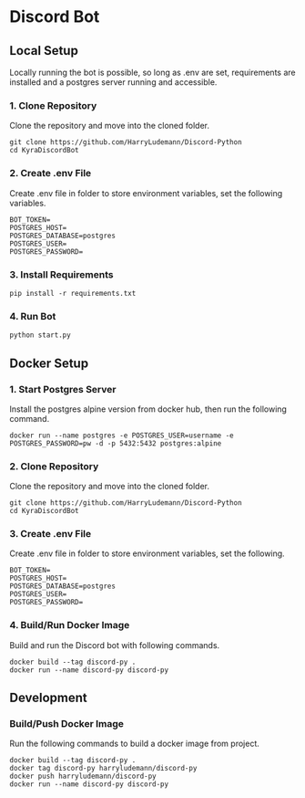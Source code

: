 # Discord Bot

## Local Setup
Locally running the bot is possible, so long as .env are set, requirements are installed and a postgres server running and accessible.
### 1. Clone Repository
Clone the repository and move into the cloned folder.
```
git clone https://github.com/HarryLudemann/Discord-Python
cd KyraDiscordBot
```
### 2. Create .env File
Create .env file in folder to store environment variables, set the following variables.
```
BOT_TOKEN=
POSTGRES_HOST=
POSTGRES_DATABASE=postgres
POSTGRES_USER=
POSTGRES_PASSWORD=
```
### 3. Install Requirements
```
pip install -r requirements.txt
```
### 4. Run Bot
```
python start.py
```

## Docker Setup
### 1. Start Postgres Server
Install the postgres alpine version from docker hub, then run the following command.
```
docker run --name postgres -e POSTGRES_USER=username -e POSTGRES_PASSWORD=pw -d -p 5432:5432 postgres:alpine
```

### 2. Clone Repository
Clone the repository and move into the cloned folder.
```
git clone https://github.com/HarryLudemann/Discord-Python
cd KyraDiscordBot
```
### 3. Create .env File
Create .env file in folder to store environment variables, set the following.
```
BOT_TOKEN=
POSTGRES_HOST=
POSTGRES_DATABASE=postgres
POSTGRES_USER=
POSTGRES_PASSWORD=
```
### 4. Build/Run Docker Image
Build and run the Discord bot with following commands.
```
docker build --tag discord-py .
docker run --name discord-py discord-py
```

## Development
### Build/Push Docker Image
Run the following commands to build a docker image from project.
```
docker build --tag discord-py .
docker tag discord-py harryludemann/discord-py
docker push harryludemann/discord-py
docker run --name discord-py discord-py
```
